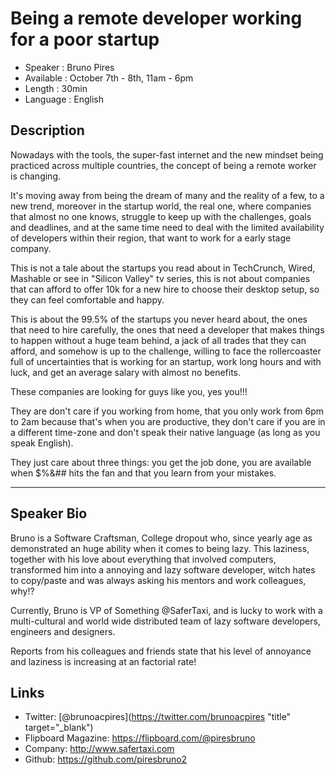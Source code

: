 
Being a remote developer working for a poor startup
========================

* Speaker   : Bruno Pires
* Available : October 7th - 8th, 11am - 6pm
* Length    : 30min
* Language  : English



Description
-----------

Nowadays with the tools, the super-fast internet and the new mindset being practiced across multiple countries, the concept of being a remote worker is changing.

It's moving away from being the dream of many and the reality of a few, to a new trend, moreover in the startup world, the real one, where companies that almost no one knows, struggle to keep up with the challenges, goals  and deadlines, and at the same time need to deal with the limited availability of developers within their region, that want to work for a early stage company.

This is not a tale about the startups you read about in TechCrunch, Wired, Mashable or see in "Silicon Valley" tv series, this is not about companies that can afford to offer 10k for a new hire to choose their desktop setup, so they can feel comfortable and happy.

 This is about the 99.5% of the startups you never heard about, the ones that need to hire carefully, the ones that need a developer that makes things to happen without a huge team behind, a jack of all trades that they can afford, and somehow is up to the challenge, willing to face the rollercoaster full of uncertainties that is working for an startup, work long hours and with luck, and get an average salary with almost no benefits.

These companies are looking for guys like you, yes you!!! 

They are don't care if you working from home, that you only work from 6pm to 2am because that's when you are productive, they don't care if you are in a different time-zone and don't speak their native language (as long as you speak English). 

They just care about three things: you get the job done, you are available when $%&## hits the fan and that you learn from your mistakes.

---------------


Speaker Bio
-----------

Bruno is a Software Craftsman, College dropout who, since yearly age as demonstrated an huge ability when it comes to being lazy. This laziness, together with his love about everything that involved computers, transformed him into a annoying and lazy software developer, witch hates to copy/paste and was always asking his mentors and work colleagues, why!?

Currently, Bruno is VP of Something @SaferTaxi, and is lucky to work with a multi-cultural and world wide distributed team of lazy software developers, engineers and designers. 

Reports from his colleagues and friends state that his level of annoyance and laziness is increasing at an factorial rate!


Links
-----

* Twitter: [@brunoacpires](https://twitter.com/brunoacpires "title" target="_blank")
* Flipboard Magazine: https://flipboard.com/@piresbruno
* Company: http://www.safertaxi.com
* Github: https://github.com/piresbruno2
